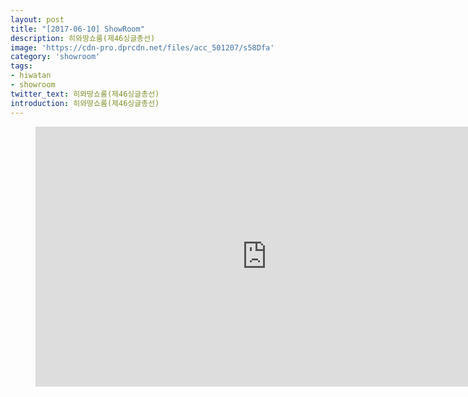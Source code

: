 ```yaml
---
layout: post
title: "[2017-06-10] ShowRoom"
description: 히와땅쇼룸(제46싱글총선)
image: 'https://cdn-pro.dprcdn.net/files/acc_501207/s58Dfa'
category: 'showroom'
tags:
- hiwatan
- showroom
twitter_text: 히와땅쇼룸(제46싱글총선)
introduction: 히와땅쇼룸(제46싱글총선)
---
```

<figure class="video_container">
<iframe width="740" height="416" src="https://serviceapi.nmv.naver.com/flash/convertIframeTag.nhn?vid=8223EC71D6E47124B5455D241B37B14007B5&outKey=V126ba81a0e89a344c961c44635d73c1a1377ff8d54036ce96aadc44635d73c1a1377" frameborder="no" scrolling="no"></iframe>
</figure>
